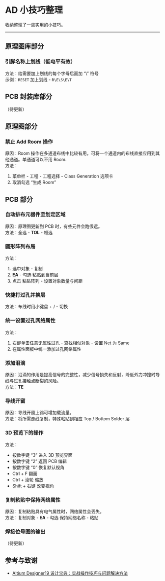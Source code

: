 

# AD 小技巧整理

收纳整理了一些实用的小技巧。

---

## 原理图库部分
### 引脚名称上划线（低电平有效）
方法：给需要加上划线的每个字母后面加 “\” 符号  
示例：`RESET` 加上划线 - `R\E\S\E\T`



## PCB 封装库部分

（待更新）

## 原理图部分

### 禁止 Add Room 操作
原因：Room 操作在多通道布线中比较有用，可将一个通道内的布线直接应用到其他通道。单通道可以不用 Room.  
方法：
1. 菜单栏 - 工程 - 工程选择 - Class Generation 选项卡
2. 取消勾选 “生成 Room”



## PCB 部分

### 自动排布元器件至划定区域
原因：原理图更新到 PCB 时，有些元件会跑很远。  
方法：全选 - **TOL** - 框选

### 圆形阵列布局
方法：
1. 选中对象 - 复制
2. **EA** - 勾选 粘贴到当前层
3. 点击 粘贴阵列 - 设置对象数量与间距


### 快捷打过孔并换层
方法：布线时用小键盘 + / - 切换

### 统一设置过孔网络属性
方法：
1. 右键单击任意无属性过孔 - 查找相似对象 - 设置 Net 为 Same
2. 在属性面板中统一添加过孔网络属性



### 添加泪滴
原因：泪滴的作用是提高信号的完整性，减少信号损失和反射，降低外力冲撞时导线与过孔接触点断裂的风险。  
方法：**TE**

### 导线开窗
原因：导线开窗上锡可增加载流量。  
方法：将所需走线复制，特殊粘贴到相应 Top / Bottom Solder 层

### 3D 预览下的操作
方法：
* 按数字键 “3” 进入 3D 预览界面
* 按数字键 “2” 返回 PCB 编辑
* 按数字键 “0” 恢复默认视角
* Ctrl + F 翻面
* Ctrl + 滚轮 缩放
* Shift + 右键 改变视角

### 复制粘贴中保持网络属性
原因：复制粘贴具有电气属性时，网络属性会丢失。  
方法：复制对象 - **EA** - 勾选 保持网络名称 - 粘贴


### 焊接位号图的输出
（待更新）

## 参考与致谢
* [Altium Designer19 设计宝典：实战操作技巧与问题解决方法](https://item.jd.com/12756518.html)